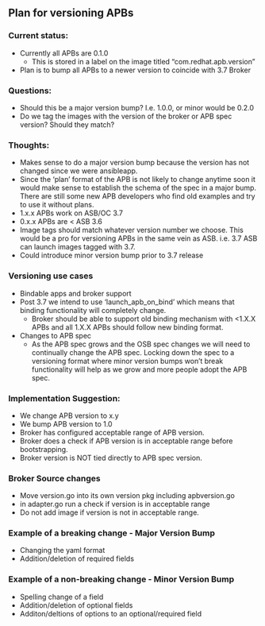 ## Plan for versioning APBs

### Current status:
* Currently all APBs are 0.1.0
  * This is stored in a label on the image titled “com.redhat.apb.version”
* Plan is to bump all APBs to a newer version to coincide with 3.7 Broker

### Questions:
* Should this be a major version bump? I.e. 1.0.0, or minor would be 0.2.0
* Do we tag the images with the version of the broker or APB spec version? Should they match?

### Thoughts:
* Makes sense to do a major version bump because the version has not changed since we were ansibleapp.
* Since the ‘plan’ format of the APB is not likely to change anytime soon it would make sense to establish the schema of the spec in a major bump. There are still some new APB developers who find old examples and try to use it without plans.
* 1.x.x APBs work on ASB/OC 3.7
* 0.x.x APBs are < ASB 3.6 
* Image tags should match whatever version number we choose. This would be a pro for versioning APBs in the same vein as ASB. i.e. 3.7 ASB can launch images tagged with 3.7.
* Could introduce minor version bump prior to 3.7 release

### Versioning use cases
* Bindable apps and broker support
* Post 3.7 we intend to use ‘launch_apb_on_bind’ which means that binding functionality will completely change.
  * Broker should be able to support old binding mechanism with <1.X.X APBs and all 1.X.X APBs should follow new binding format.
* Changes to APB spec
  * As the APB spec grows and the OSB spec changes we will need to continually change the APB spec. Locking down the spec to a versioning format where minor version bumps won’t break functionality will help as we grow and more people adopt the APB spec.


### Implementation Suggestion:
* We change APB version to x.y
* We bump APB version to 1.0
* Broker has configured acceptable range of APB version.
* Broker does a check if APB version is in acceptable range before bootstrapping.
* Broker version is NOT tied directly to APB spec version.

### Broker Source changes
* Move version.go into its own version pkg including apbversion.go
* in adapter.go run a check if version is in acceptable range
* Do not add image if version is not in acceptable range.

### Example of a breaking change - Major Version Bump
* Changing the yaml format
* Addition/deletion of required fields

### Example of a non-breaking change - Minor Version Bump
* Spelling change of a field
* Addition/deletion of optional fields
* Additon/deltions of options to an optional/required field
